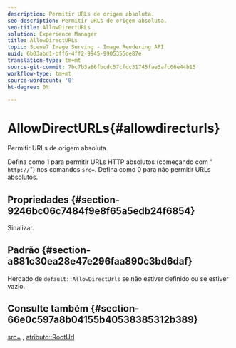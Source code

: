 ```yaml
---
description: Permitir URLs de origem absoluta.
seo-description: Permitir URLs de origem absoluta.
seo-title: AllowDirectURLs
solution: Experience Manager
title: AllowDirectURLs
topic: Scene7 Image Serving - Image Rendering API
uuid: 6b03abd1-bff6-4ff2-9945-9905355de87e
translation-type: tm+mt
source-git-commit: 7bc7b3a86fbcdc57cfdc31745fae3afc06e44b15
workflow-type: tm+mt
source-wordcount: '0'
ht-degree: 0%

---
```



# AllowDirectURLs{#allowdirecturls}

Permitir URLs de origem absoluta.

Defina como 1 para permitir URLs HTTP absolutos (começando com &quot; `http://`&quot;) nos comandos `src=`. Defina como 0 para não permitir URLs absolutos.

## Propriedades {#section-9246bc06c7484f9e8f65a5edb24f6854}

Sinalizar.

## Padrão {#section-a881c30ea28e47e296faa890c3bd6daf}

Herdado de `default::AllowDirectUrls` se não estiver definido ou se estiver vazio.

## Consulte também {#section-66e0c597a8b04155b40538385312b389}

[src=](../../../../../ir-api/http-protocol/image-rendering-api-ref/c-ir-http-protocol-ref/c-ir-http-protocol-command-reference/r-ir-src.md#reference-62c98abad22149d68d405ed6aaff8272) ,  [atributo::RootUrl](../../../../../ir-api/material-cat/image-rendering-api-ref/c-ir-material-catalog/c-ir-attributes-reference/r-ir-rooturl.md#reference-b8d706a573814802bd6794223cc78402)
